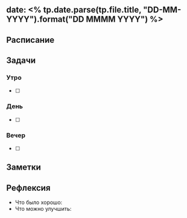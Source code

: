 ## date: <% tp.date.parse(tp.file.title, "DD-MM-YYYY").format("DD MMMM YYYY") %>


## Расписание

## Задачи

### Утро

- [ ]

### День

- [ ]

### Вечер

- [ ]

## Заметки

## Рефлексия

- Что было хорошо:
- Что можно улучшить: